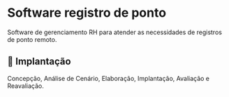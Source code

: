 # Software registro de ponto

Software de gerenciamento RH para atender as necessidades de registros de ponto remoto.

## 🚀 Implantação

Concepção, Análise de Cenário, Elaboração, Implantação, Avaliação e Reavaliação.
